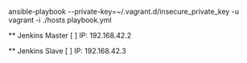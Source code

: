 ansible-playbook --private-key=~/.vagrant.d/insecure_private_key -u vagrant -i ./hosts playbook.yml

** Jenkins Master
[ ] IP: 192.168.42.2

** Jenkins Slave
[ ] IP: 192.168.42.3
